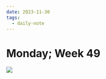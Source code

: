```yaml
---
date: 2023-11-30
tags:
  - daily-note
---
```


#  Monday; Week  49

![](https://www.saem.org/publications/grace/grace-3)